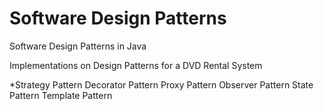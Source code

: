 # Software Design Patterns

Software Design Patterns in Java

Implementations on Design Patterns for a DVD Rental System

*Strategy Pattern
Decorator Pattern
Proxy Pattern
Observer Pattern
State Pattern
Template Pattern

